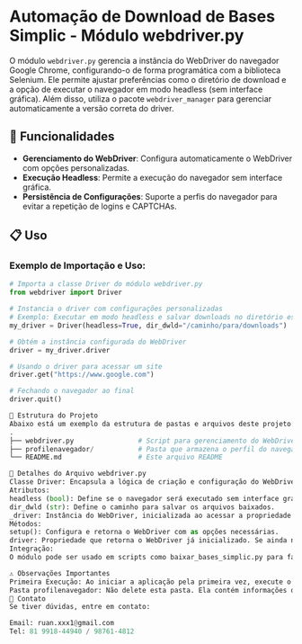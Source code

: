 # Automação de Download de Bases Simplic - Módulo webdriver.py

O módulo `webdriver.py` gerencia a instância do WebDriver do navegador Google Chrome, configurando-o de forma programática com a biblioteca Selenium. Ele permite ajustar preferências como o diretório de download e a opção de executar o navegador em modo headless (sem interface gráfica). Além disso, utiliza o pacote `webdriver_manager` para gerenciar automaticamente a versão correta do driver.

## 🚀 Funcionalidades

- **Gerenciamento do WebDriver**: Configura automaticamente o WebDriver com opções personalizadas.
- **Execução Headless**: Permite a execução do navegador sem interface gráfica.
- **Persistência de Configurações**: Suporte a perfis do navegador para evitar a repetição de logins e CAPTCHAs.

## 📋 Uso

### Exemplo de Importação e Uso:

```python
# Importa a classe Driver do módulo webdriver.py
from webdriver import Driver

# Instancia o driver com configurações personalizadas
# Exemplo: Executar em modo headless e salvar downloads no diretório especificado
my_driver = Driver(headless=True, dir_dwld="/caminho/para/downloads")

# Obtém a instância configurada do WebDriver
driver = my_driver.driver

# Usando o driver para acessar um site
driver.get("https://www.google.com")

# Fechando o navegador ao final
driver.quit()

📂 Estrutura do Projeto
Abaixo está um exemplo da estrutura de pastas e arquivos deste projeto:
.
├── webdriver.py                # Script para gerenciamento do WebDriver
├── profilenavegador/           # Pasta que armazena o perfil do navegador (não deve ser apagada)
└── README.md                   # Este arquivo README

📝 Detalhes do Arquivo webdriver.py
Classe Driver: Encapsula a lógica de criação e configuração do WebDriver.
Atributos:
headless (bool): Define se o navegador será executado sem interface gráfica. Útil para ambientes de produção.
dir_dwld (str): Define o caminho para salvar os arquivos baixados.
_driver: Instância do WebDriver, inicializada ao acessar a propriedade driver.
Métodos:
setup(): Configura e retorna o WebDriver com as opções necessárias.
driver: Propriedade que retorna o WebDriver já inicializado. Se ainda não existir uma instância, ele chama setup().
Integração:
O módulo pode ser usado em scripts como baixar_bases_simplic.py para facilitar o login automático e a manipulação de páginas.

⚠️ Observações Importantes
Primeira Execução: Ao iniciar a aplicação pela primeira vez, execute o módulo baixar_bases_simplic.py e descomente as linhas relacionadas ao login. Resolva o CAPTCHA manualmente para salvar as informações de sessão na pasta profilenavegador. Após isso, comente novamente as linhas de login.
Pasta profilenavegador: Não delete esta pasta. Ela contém informações de cookies e sessões salvas, evitando a necessidade de resolver CAPTCHAs em futuras execuções.
📧 Contato
Se tiver dúvidas, entre em contato:

Email: ruan.xxx1@gmail.com
Tel: 81 9918-44940 / 98761-4812
